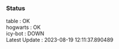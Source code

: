 ### Status


table : OK  
hogwarts : OK  
icy-bot : DOWN  
Latest Update : 2023-08-19 12:11:37.890489
